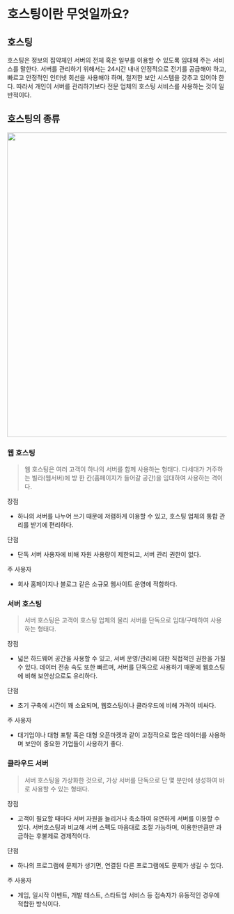 # 호스팅이란 무엇일까요?
## 호스팅
호스팅은 정보의 집약체인 서버의 전체 혹은 일부를 이용할 수 있도록 임대해 주는 서비스를 말한다. 서버를 관리하기 위해서는 24시간 내내 안정적으로 전기를 공급해야 하고, 빠르고 안정적인 인터넷 회선을 사용해야 하며, 철저한 보안 시스템을 갖추고 있어야 한다. 따라서 개인이 서버를 관리하기보다 전문 업체의 호스팅 서비스를 사용하는 것이 일반적이다.

 

## 호스팅의 종류
<img src = "https://velog.velcdn.com/images%2Fm-vault%2Fpost%2Fa1de99b4-d2ed-4246-b760-4d7f33be36da%2F1.png" width=600 height=700>

### 웹 호스팅
>웹 호스팅은 여러 고객이 하나의 서버를 함께 사용하는 형태다. 다세대가 거주하는 빌라(웹서버)에 방 한 칸(홈페이지가 들어갈 공간)을 임대하여 사용하는 격이다.

장점 
- 하나의 서버를 나누어 쓰기 때문에 저렴하게 이용할 수 있고, 호스팅 업체의 통합 관리를 받기에 편리하다.

단점
- 단독 서버 사용자에 비해 자원 사용량이 제한되고, 서버 관리 권한이 없다.

주 사용자
- 회사 홈페이지나 블로그 같은 소규모 웹사이트 운영에 적합하다.

 

### 서버 호스팅
>서버 호스팅은 고객이 호스팅 업체의 물리 서버를 단독으로 임대/구매하여 사용하는 형태다.

장점
- 넓은 하드웨어 공간을 사용할 수 있고, 서버 운영/관리에 대한 직접적인 권한을 가질 수 있다. 데이터 전송 속도 또한 빠르며, 서버를 단독으로 사용하기 때문에 웹호스팅에 비해 보안상으로도 유리하다.

단점
- 초기 구축에 시간이 꽤 소요되며, 웹호스팅이나 클라우드에 비해 가격이 비싸다.

주 사용자
- 대기업이나 대형 포탈 혹은 대형 오픈마켓과 같이 고정적으로 많은 데이터를 사용하며 보안이 중요한 기업들이 사용하기 좋다.

 

### 클라우드 서버
>서버 호스팅을 가상화한 것으로, 가상 서버를 단독으로 단 몇 분만에 생성하여 바로 사용할 수 있는 형태다.

장점
- 고객이 필요할 때마다 서버 자원을 늘리거나 축소하여 유연하게 서버를 이용할 수 있다. 서버호스팅과 비교해 서버 스펙도 마음대로 조절 가능하며, 이용한만큼만 과금하는 후불제로 경제적이다.

단점
- 하나의 프로그램에 문제가 생기면, 연결된 다른 프로그램에도 문제가 생길 수 있다.

주 사용자
- 게임, 일시작 이벤트, 개발 테스트, 스타트업 서비스 등 접속자가 유동적인 경우에 적합한 방식이다.